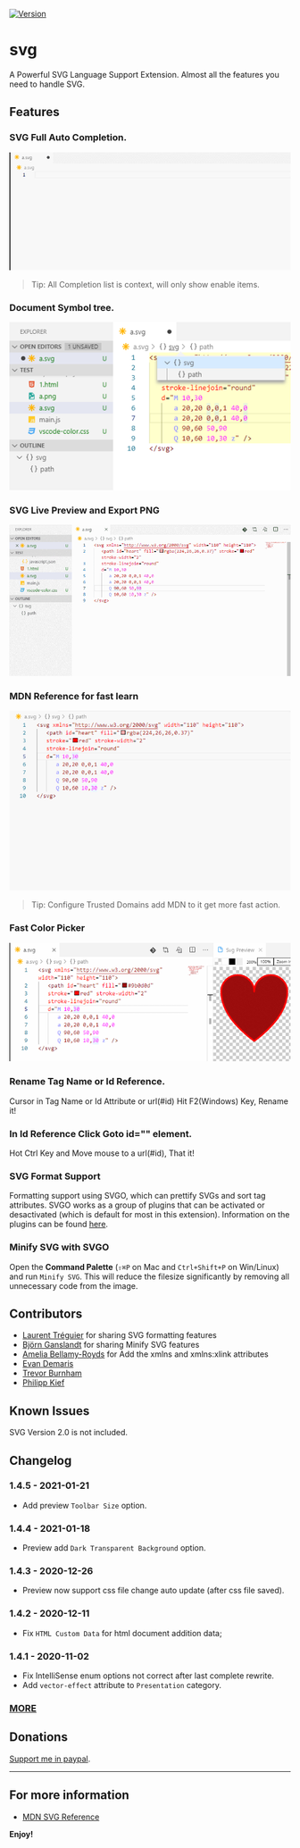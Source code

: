 [![Version](https://vsmarketplacebadge.apphb.com/version/jock.svg.svg)](https://marketplace.visualstudio.com/items?itemName=jock.svg)

# svg

A Powerful SVG Language Support Extension.
Almost all the features you need to handle SVG.

## Features

### SVG Full Auto Completion.

![feature 1](images/f1s.gif)

> Tip: All Completion list is context, will only show enable items.

### Document Symbol tree.

![feature 2](images/f3.png)

### SVG Live Preview and Export PNG

![feature 3](images/f2s.gif)

### MDN Reference for fast learn

![feature 4](images/f3s.gif)

> Tip: Configure Trusted Domains add MDN to it get more fast action.

### Fast Color Picker

![feature 4](images/f4s.gif)

### Rename Tag Name or Id Reference.

Cursor in Tag Name or Id Attribute or url(#id) Hit F2(Windows) Key, Rename it!

### In Id Reference Click Goto id="" element.

Hot Ctrl Key and Move mouse to a url(#id), That it!

### SVG Format Support
Formatting support using SVGO, which can prettify SVGs and sort tag attributes.
SVGO works as a group of plugins that can be activated or desactivated (which is default for most in this extension).
Information on the plugins can be found [here](https://www.npmjs.com/package/svgo).

### Minify SVG with SVGO

Open the **Command Palette** (`⇧⌘P` on Mac and `Ctrl+Shift+P` on Win/Linux) and run `Minify SVG`. This will reduce the filesize significantly by removing all unnecessary code from the image.

## Contributors

* [Laurent Tréguier](https://github.com/LaurentTreguier) for sharing SVG formatting features
* [Björn Ganslandt](https://github.com/Ansimorph) for sharing Minify SVG features
* [Amelia Bellamy-Royds](https://github.com/AmeliaBR) for Add the xmlns and xmlns:xlink attributes
* [Evan Demaris](https://github.com/evandemaris)
* [Trevor Burnham](https://github.com/TrevorBurnham)
* [Philipp Kief](https://github.com/PKief)

## Known Issues

SVG Version 2.0 is not included.

## Changelog

### 1.4.5 - 2021-01-21
- Add preview `Toolbar Size` option.

### 1.4.4 - 2021-01-18
- Preview add `Dark Transparent Background` option.

### 1.4.3 - 2020-12-26
- Preview now support css file change auto update (after css file saved).

### 1.4.2 - 2020-12-11
- Fix `HTML Custom Data` for html document addition data;

### 1.4.1 - 2020-11-02
- Fix IntelliSense enum options not correct after last complete rewrite.
- Add `vector-effect` attribute to `Presentation` category.

### [MORE](Changelog.md)

## Donations
[Support me in paypal](https://www.paypal.me/jockli).

-----------------------------------------------------------------------------------------------------------
## For more information

* [MDN SVG Reference](https://developer.mozilla.org/en-US/docs/Web/SVG)

**Enjoy!**